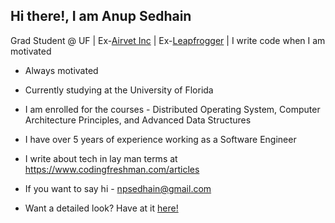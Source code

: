 ## Hi there!, I am Anup Sedhain

Grad Student @ UF | Ex-[Airvet Inc](https://www.airvet.com/) | Ex-[Leapfrogger](https://www.lftechnology.com/) | I write code when I am motivated

- Always motivated

- Currently studying at the University of Florida

- I am enrolled for the courses - Distributed Operating System, Computer Architecture Principles, and Advanced Data Structures

- I have over 5 years of experience working as a Software Engineer

- I write about tech in lay man terms at https://www.codingfreshman.com/articles

- If you want to say hi - npsedhain@gmail.com

- Want a detailed look? Have at it <a href="https://www.npsedhain.com/resume" target="_blank">here!</a>
